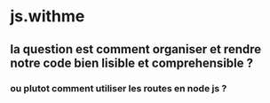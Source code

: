 # js.withme
## la question est comment organiser et rendre notre code bien lisible et comprehensible ?
### ou plutot comment utiliser les routes en node js ?
